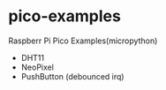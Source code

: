 # pico-examples
Raspberr Pi Pico Examples(micropython)

- DHT11
- NeoPixel
- PushButton (debounced irq)
